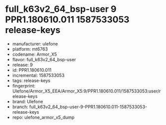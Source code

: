 # full_k63v2_64_bsp-user 9 PPR1.180610.011 1587533053 release-keys
- manufacturer: ulefone
- platform: mt6763
- codename: Armor_X5
- flavor: full_k63v2_64_bsp-user
- release: 9
- id: PPR1.180610.011
- incremental: 1587533053
- tags: release-keys
- fingerprint: Ulefone/Armor_X5_EEA/Armor_X5:9/PPR1.180610.011/1587533053:user/release-keys
- brand: Ulefone
- branch: full_k63v2_64_bsp-user-9-PPR1.180610.011-1587533053-release-keys
- repo: ulefone_armor_x5_dump
